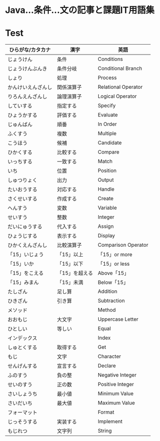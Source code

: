 # Java...条件...文の記事と課題IT用語集
# Test

| ひらがな/カタカナ | 漢字 | 英語 |
| --------- | --------- | ------------------- |
| じょうけん　| 条件 | Conditions |
| じょうけんぶんき | 条件分岐 | Conditional Branch |
| しょり | 処理 | Process |
| かんけいえんざんし | 関係演算子 | Relational Operator |
| りろんえんざんし | 論理演算子 | Logical Operator |
| していする | 指定する | Specify |
| ひょうかする | 評価する | Evaluate |
| じゅんばん | 順番 | In Order |
| ふくすう | 複数 | Multiple |
| こうほう | 候補 | Candidate |
| ひかくする | 比較する | Compare |
| いっちする | 一致する | Match |
| いち | 位置 | Position |
| しゅつりょく | 出力 | Output |
| たいおうする | 対応する | Handle |
| さくせいする | 作成する | Create  |
| へんすう | 変数 | Variable |
| せいすう | 整数 | Integer |
| だいにゅうする | 代入する | Assign |
| ひょうじする | 表示する | Display |
| ひかくえんざんし | 比較演算子 | Comparison Operator |
| 「15」いじょう |「15」以上 | 「15」or more |
| 「15」いか |「15」以下 | 「15」or less |
| 「15」をこえる |「15」を超える | Above「15」 |
| 「15」みまん |「15」未満 | Below「15」|
| たしざん | 足し算 | Addition |
| ひきざん | 引き算 | Subtraction |
| メソッド  | | Method |
| おおもじ | 大文字 | Uppercase Letter |
| ひとしい | 等しい | Equal |
| インデックス  | |  Index |
| しゅとくする | 取得する | Get |
| もじ | 文字 | Character |
| せんげんする | 宣言する | Declare |
| ふのすう | 負の整 | Negative Integer |
| せいのすう | 正の数 | Positive Integer |
| さいしょうち | 最小値 | Minimum Value |
| さいだいち | 最大値 | Maximum Value |
| フォーマット | | Format |
| じっそうする | 実装する | Implement |
| もじれつ | 文字列 | String |
